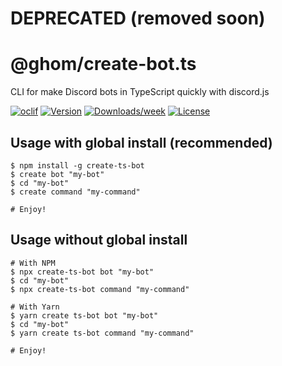 # DEPRECATED (removed soon)

@ghom/create-bot.ts
=============

CLI for make Discord bots in TypeScript quickly with discord.js

[![oclif](https://img.shields.io/badge/cli-oclif-brightgreen.svg)](https://oclif.io)
[![Version](https://img.shields.io/npm/@ghom/create-bot.ts.svg)](https://npmjs.org/package/@ghom/create-bot.ts)
[![Downloads/week](https://img.shields.io/npm/dw/@ghom/create-bot.ts.svg)](https://npmjs.org/package/@ghom/create-bot.ts)
[![License](https://img.shields.io/npm/l/@ghom/create-bot.ts.svg)](https://github.com/GhomKrosmonaute/create-bot.ts/blob/main/LICENSE)

## Usage with global install (recommended)

```shell
$ npm install -g create-ts-bot
$ create bot "my-bot"
$ cd "my-bot"
$ create command "my-command"

# Enjoy!
```

## Usage without global install

```shell
# With NPM
$ npx create-ts-bot bot "my-bot"
$ cd "my-bot"
$ npx create-ts-bot command "my-command"

# With Yarn
$ yarn create ts-bot bot "my-bot"
$ cd "my-bot"
$ yarn create ts-bot command "my-command"

# Enjoy!
```
